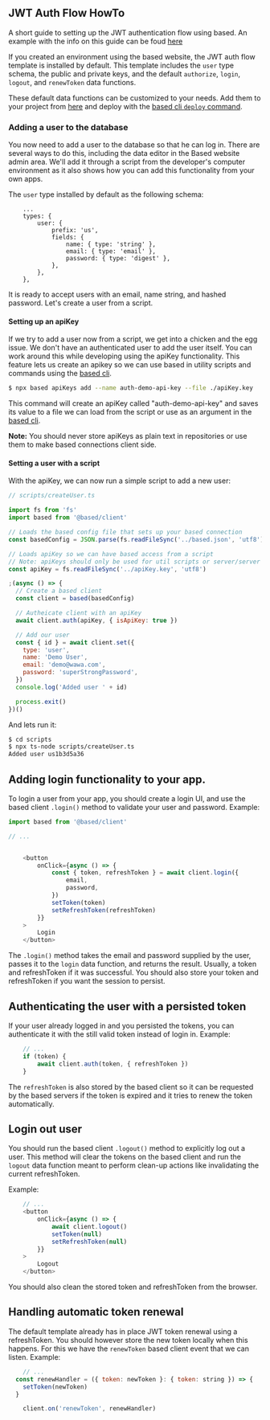 ## JWT Auth Flow HowTo

A short guide to setting up the JWT authentication flow using based.
An example with the info on this guide can be foud [here](https://github.com/atelier-saulx/auth-demo)

If you created an environment using the based website, the JWT auth flow template is installed by default. This template includes the `user` type schema, the public and private keys, and the default `authorize`, `login`, `logout`, and `renewToken` data functions.

These default data functions can be customized to your needs. Add them to your project from [here](https://github.com/atelier-saulx/based/tree/main/packages/auth-templates/jwt) and deploy with the [based cli `deploy` command](https://github.com/atelier-saulx/based/tree/main/packages/cli#deploy).

### Adding a user to the database

You now need to add a user to the database so that he can log in.
There are several ways to do this, including the data editor in the Based website admin area.
We'll add it through a script from the developer's computer environment as it also shows how you can add this functionality from your own apps.

The `user` type installed by default as the following schema:

```
	...
	types: {
		user: {
			prefix: 'us',
			fields: {
				name: { type: 'string' },
				email: { type: 'email' },
				password: { type: 'digest' },
			},
		},
	},
```

It is ready to accept users with an email, name string, and hashed password.
Let's create a user from a script.

#### Setting up an apiKey 

If we try to add a user now from a script, we get into a chicken and the egg issue. We don't have an authenticated user to add the user itself. You can work around this while developing using the apiKey functionality.
This feature lets us create an apikey so we can use based in utility scripts and commands using the [based cli](https://github.com/atelier-saulx/based/tree/main/packages/cli).

```bash
$ npx based apiKeys add --name auth-demo-api-key --file ./apiKey.key
```

This command will create an apiKey called "auth-demo-api-key" and saves its value to a file we can load from the script or use as an argument in the [based cli](https://github.com/atelier-saulx/based/tree/main/packages/cli).

**Note:** You should never store apiKeys as plain text in repositories or use them to make based connections client side.

#### Setting a user with a script

With the apiKey, we can now run a simple script to add a new user:

```javascript
// scripts/createUser.ts

import fs from 'fs'
import based from '@based/client'

// Loads the based config file that sets up your based connection
const basedConfig = JSON.parse(fs.readFileSync('../based.json', 'utf8'))

// Loads apiKey so we can have based access from a script
// Note: apiKeys should only be used for util scripts or server/server connections
const apiKey = fs.readFileSync('../apiKey.key', 'utf8')

;(async () => {
  // Create a based client
  const client = based(basedConfig)

  // Autheicate client with an apiKey
  await client.auth(apiKey, { isApiKey: true })

  // Add our user
  const { id } = await client.set({
    type: 'user',
    name: 'Demo User',
    email: 'demo@wawa.com',
    password: 'superStrongPassword',
  })
  console.log('Added user ' + id)

  process.exit()
})()
```

And lets run it:
```bash
$ cd scripts
$ npx ts-node scripts/createUser.ts
Added user us1b3d5a36
```

## Adding login functionality to your app.

To login a user from your app, you should create a login UI, and use the based client `.login()` method to validate your user and password.
Example:

```javascript
import based from '@based/client'

// ...


	<button
		onClick={async () => {
			const { token, refreshToken } = await client.login({
				email,
				password,
			})
			setToken(token)
			setRefreshToken(refreshToken)
		}}
	>
		Login
	</button>
```

The `.login()` method takes the email and password supplied by the user, passes it to the `login` data function, and returns the result. Usually, a token and refreshToken if it was successful.
You should also store your token and refreshToken if you want the session to persist.

## Authenticating the user with a persisted token

If your user already logged in and you persisted the tokens, you can authenticate it with the still valid token instead of login in.
Example:
```javascript
	// ...
	if (token) {
		await client.auth(token, { refreshToken })
	}
```

The `refreshToken` is also stored by the based client so it can be requested by the based servers if the token is expired and it tries to renew the token automatically.

## Login out user

You should run the based client `.logout()` method to explicitly log out a user. This method will clear the tokens on the based client and run the `logout` data function meant to perform clean-up actions like invalidating the current refreshToken.

Example:
```javascript
	// ...
	<button
		onClick={async () => {
			await client.logout()
			setToken(null)
			setRefreshToken(null)
		}}
	>
		Logout
	</button>
```

You should also clean the stored token and refreshToken from the browser.

## Handling automatic token renewal

The default template already has in place JWT token renewal using a refreshToken. You should however store the new token locally when this happens.
For this we have the `renewToken` based client event that we can listen.
Example:

```javascript
	// ...
  const renewHandler = ({ token: newToken }: { token: string }) => {
    setToken(newToken)
  }

	client.on('renewToken', renewHandler)
```
